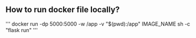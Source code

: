 # 

## How to run docker file locally?

'''
docker run -dp 5000:5000 -w /app -v "$(pwd):/app" IMAGE_NAME sh -c "flask run"
'''